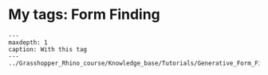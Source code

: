 # My tags: Form Finding

```{toctree}
---
maxdepth: 1
caption: With this tag
---
../Grasshopper_Rhino_course/Knowledge_base/Tutorials/Generative_Form_Finding_with_Kangaroo_Physics/!index.md
```
